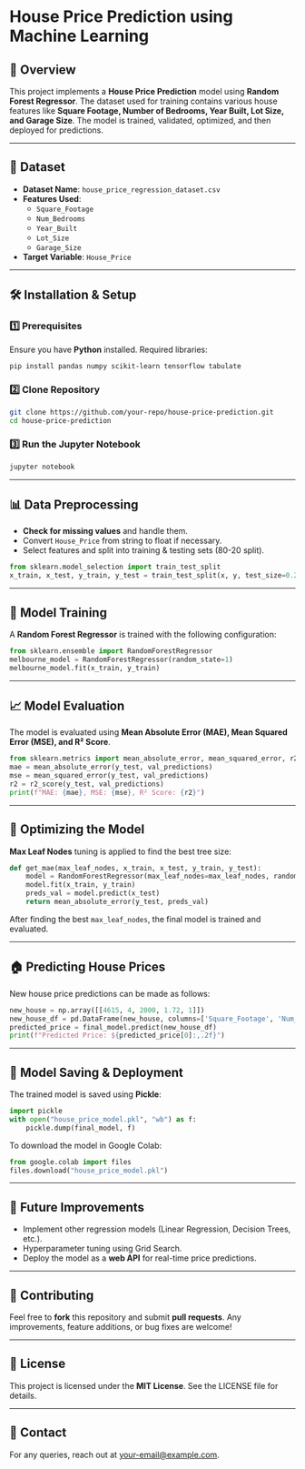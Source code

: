 # House Price Prediction using Machine Learning

## 📌 Overview
This project implements a **House Price Prediction** model using **Random Forest Regressor**. The dataset used for training contains various house features like **Square Footage, Number of Bedrooms, Year Built, Lot Size, and Garage Size**. The model is trained, validated, optimized, and then deployed for predictions.

---
## 📂 Dataset
- **Dataset Name**: `house_price_regression_dataset.csv`
- **Features Used**:
  - `Square_Footage`
  - `Num_Bedrooms`
  - `Year_Built`
  - `Lot_Size`
  - `Garage_Size`
- **Target Variable**: `House_Price`

---
## 🛠️ Installation & Setup
### 1️⃣ Prerequisites
Ensure you have **Python** installed. Required libraries:
```bash
pip install pandas numpy scikit-learn tensorflow tabulate
```

### 2️⃣ Clone Repository
```bash
git clone https://github.com/your-repo/house-price-prediction.git
cd house-price-prediction
```

### 3️⃣ Run the Jupyter Notebook
```bash
jupyter notebook
```

---
## 📊 Data Preprocessing
- **Check for missing values** and handle them.
- Convert `House_Price` from string to float if necessary.
- Select features and split into training & testing sets (80-20 split).

```python
from sklearn.model_selection import train_test_split
x_train, x_test, y_train, y_test = train_test_split(x, y, test_size=0.2, random_state=1)
```

---
## 🤖 Model Training
A **Random Forest Regressor** is trained with the following configuration:
```python
from sklearn.ensemble import RandomForestRegressor
melbourne_model = RandomForestRegressor(random_state=1)
melbourne_model.fit(x_train, y_train)
```

---
## 📈 Model Evaluation
The model is evaluated using **Mean Absolute Error (MAE), Mean Squared Error (MSE), and R² Score**.
```python
from sklearn.metrics import mean_absolute_error, mean_squared_error, r2_score
mae = mean_absolute_error(y_test, val_predictions)
mse = mean_squared_error(y_test, val_predictions)
r2 = r2_score(y_test, val_predictions)
print(f"MAE: {mae}, MSE: {mse}, R² Score: {r2}")
```

---
## 🎯 Optimizing the Model
**Max Leaf Nodes** tuning is applied to find the best tree size:
```python
def get_mae(max_leaf_nodes, x_train, x_test, y_train, y_test):
    model = RandomForestRegressor(max_leaf_nodes=max_leaf_nodes, random_state=1)
    model.fit(x_train, y_train)
    preds_val = model.predict(x_test)
    return mean_absolute_error(y_test, preds_val)
```
After finding the best `max_leaf_nodes`, the final model is trained and evaluated.

---
## 🏠 Predicting House Prices
New house price predictions can be made as follows:
```python
new_house = np.array([[4615, 4, 2000, 1.72, 1]])
new_house_df = pd.DataFrame(new_house, columns=['Square_Footage', 'Num_Bedrooms', 'Year_Built', 'Lot_Size', 'Garage_Size'])
predicted_price = final_model.predict(new_house_df)
print(f"Predicted Price: ${predicted_price[0]:,.2f}")
```

---
## 💾 Model Saving & Deployment
The trained model is saved using **Pickle**:
```python
import pickle
with open("house_price_model.pkl", "wb") as f:
    pickle.dump(final_model, f)
```
To download the model in Google Colab:
```python
from google.colab import files
files.download("house_price_model.pkl")
```

---
## 📌 Future Improvements
- Implement other regression models (Linear Regression, Decision Trees, etc.).
- Hyperparameter tuning using Grid Search.
- Deploy the model as a **web API** for real-time price predictions.

---
## 🤝 Contributing
Feel free to **fork** this repository and submit **pull requests**. Any improvements, feature additions, or bug fixes are welcome!

---
## 📜 License
This project is licensed under the **MIT License**. See the LICENSE file for details.

---
## 📧 Contact
For any queries, reach out at [your-email@example.com](mailto:your-email@example.com).

